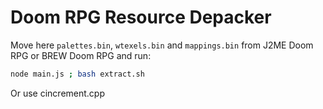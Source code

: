 <!--
 Copyright (c) 2017-2021 DRRP-Team
 
 This software is released under the MIT License.
 https://opensource.org/licenses/MIT
-->

# Doom RPG Resource Depacker

Move here `palettes.bin`, `wtexels.bin` and `mappings.bin` from J2ME Doom RPG or BREW Doom RPG and run:

```sh
node main.js ; bash extract.sh
```

Or use cincrement.cpp
